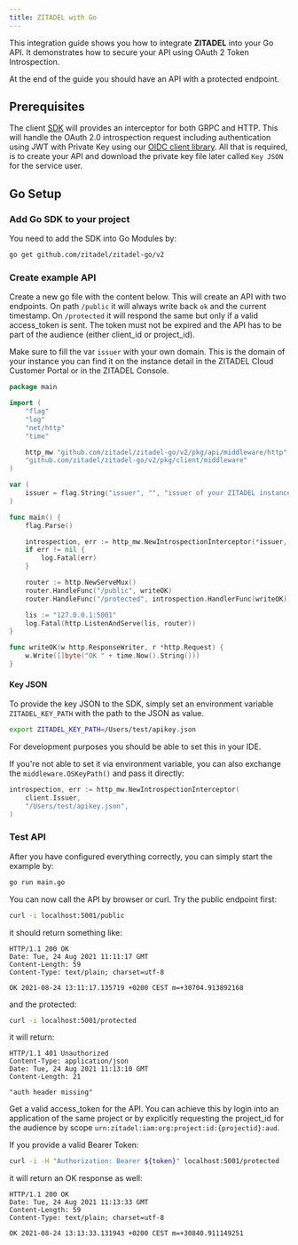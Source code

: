 ```yaml
---
title: ZITADEL with Go
---
```


This integration guide shows you how to integrate **ZITADEL** into your Go API. It demonstrates how to secure your API using
OAuth 2 Token Introspection.

At the end of the guide you should have an API with a protected endpoint.

## Prerequisites

The client [SDK](https://github.com/zitadel/zitadel-go) will provides an interceptor for both GRPC and HTTP.
This will handle the OAuth 2.0 introspection request including authentication using JWT with Private Key using our [OIDC client library](https://github.com/zitadel/oidc).
All that is required, is to create your API and download the private key file later called `Key JSON` for the service user.

## Go Setup

### Add Go SDK to your project

You need to add the SDK into Go Modules by:

```bash
go get github.com/zitadel/zitadel-go/v2
```

### Create example API

Create a new go file with the content below. This will create an API with two endpoints. On path `/public` it will always write
back `ok` and the current timestamp. On `/protected` it will respond the same but only if a valid access_token is sent. The token
must not be expired and the API has to be part of the audience (either client_id or project_id).

Make sure to fill the var `issuer` with your own domain. This is the domain of your instance you can find it on the instance detail in the ZITADEL Cloud Customer Portal or in the ZITADEL Console.
```go
package main

import (
	"flag"
	"log"
	"net/http"
	"time"

	http_mw "github.com/zitadel/zitadel-go/v2/pkg/api/middleware/http"
	"github.com/zitadel/zitadel-go/v2/pkg/client/middleware"
)

var (
	issuer = flag.String("issuer", "", "issuer of your ZITADEL instance (in the form: https://<instance>.zitadel.cloud or https://<yourdomain>)")
)

func main() {
	flag.Parse()

	introspection, err := http_mw.NewIntrospectionInterceptor(*issuer, middleware.OSKeyPath())
	if err != nil {
		log.Fatal(err)
	}

	router := http.NewServeMux()
	router.HandleFunc("/public", writeOK)
	router.HandleFunc("/protected", introspection.HandlerFunc(writeOK))

	lis := "127.0.0.1:5001"
	log.Fatal(http.ListenAndServe(lis, router))
}

func writeOK(w http.ResponseWriter, r *http.Request) {
	w.Write([]byte("OK " + time.Now().String()))
}

```

#### Key JSON

To provide the key JSON to the SDK, simply set an environment variable `ZITADEL_KEY_PATH` with the path to the JSON as value.

```bash
export ZITADEL_KEY_PATH=/Users/test/apikey.json
```

For development purposes you should be able to set this in your IDE.

If you're not able to set it via environment variable, you can also exchange the `middleware.OSKeyPath()` and pass it directly:

```go
introspection, err := http_mw.NewIntrospectionInterceptor(
	client.Issuer,
	"/Users/test/apikey.json",
)
```

### Test API

After you have configured everything correctly, you can simply start the example by:

```bash
go run main.go
```

You can now call the API by browser or curl. Try the public endpoint first:

```bash
curl -i localhost:5001/public
```

it should return something like: 

```
HTTP/1.1 200 OK
Date: Tue, 24 Aug 2021 11:11:17 GMT
Content-Length: 59
Content-Type: text/plain; charset=utf-8

OK 2021-08-24 13:11:17.135719 +0200 CEST m=+30704.913892168
```

and the protected:

```bash
curl -i localhost:5001/protected
```

it will return:

```
HTTP/1.1 401 Unauthorized
Content-Type: application/json
Date: Tue, 24 Aug 2021 11:13:10 GMT
Content-Length: 21

"auth header missing"
```

Get a valid access_token for the API. You can achieve this by login into an application of the same project or
by explicitly requesting the project_id for the audience by scope `urn:zitadel:iam:org:project:id:{projectid}:aud`.

If you provide a valid Bearer Token:

```bash
curl -i -H "Authorization: Bearer ${token}" localhost:5001/protected
```

it will return an OK response as well:
```
HTTP/1.1 200 OK
Date: Tue, 24 Aug 2021 11:13:33 GMT
Content-Length: 59
Content-Type: text/plain; charset=utf-8

OK 2021-08-24 13:13:33.131943 +0200 CEST m=+30840.911149251
```
